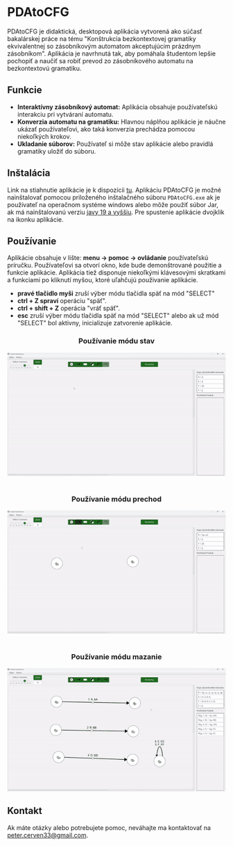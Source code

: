 # PDAtoCFG

PDAtoCFG je didaktická, desktopová aplikácia vytvorená ako súčasť bakalárskej práce na tému "Konštrukcia bezkontextovej gramatiky ekvivalentnej so zásobníkovým automatom akceptujúcim prázdnym zásobníkom". Aplikácia je navrhnutá tak, aby pomáhala študentom lepšie pochopiť a naučiť sa robiť prevod zo zásobníkového automatu na bezkontextovú gramatiku.

## Funkcie
- **Interaktívny zásobníkový automat:** Aplikácia obsahuje používateľskú interakciu pri vytváraní automatu.
- **Konverzia automatu na gramatiku:** Hlavnou náplňou aplikácie je náučne ukázať používateľovi, ako taká konverzia prechádza pomocou niekoľkých krokov.
- **Ukladanie súborov:** Používateľ si môže stav aplikácie alebo pravidlá gramatiky uložiť do súboru.

## Inštalácia
Link na stiahnutie aplikácie je k dispozícii [tu](https://github.com/PeterCerven/PDAtoCFG/releases/tag/v1.0).
Aplikáciu PDAtoCFG je možné nainštalovať pomocou priloženého inštalačného súboru `PDAtoCFG.exe` ak je používateľ na operačnom systéme windows alebo môže použiť súbor Jar, ak má nainštalovanú verziu [javy 19 a vyššiu](https://www.oracle.com/java/technologies/downloads/). Pre spustenie aplikácie dvojklik na ikonku aplikácie.

## Používanie
Aplikácie obsahuje v lište: __menu -> pomoc -> ovládanie__ používateľskú príručku. Používateľovi sa otvorí okno, kde bude demonštrované použitie a funkcie aplikácie. Aplikácia tiež disponuje niekoľkými klávesovými skratkami a funkciami po kliknutí myšou, ktoré uľahčujú použivanie aplikácie.
- __pravé tlačidlo myši__ zruší výber módu tlačidla späť na mód "SELECT"
- __ctrl + Z spraví__ operáciu "späť".
- __ctrl + shift + Z__ operácia "vráť späť".
- __esc__ zruší výber módu tlačidla späť na mód "SELECT" alebo ak už mód "SELECT" bol aktivny, inicializuje zatvorenie aplikácie.

<div align="center">
    <h3>Používanie módu stav</h3>
    <img src="src/main/resources/gifs/NodesEdit.gif" width="700" alt="Nodes">
    <br><br>
    <h3>Používanie módu prechod</h3>
    <img src="src/main/resources/gifs/ArrowsEdit.gif" width="700" alt="Arrows">
    <br><br>
    <h3>Používanie módu mazanie</h3>
    <img src="src/main/resources/gifs/EraserEdit.gif" width="700" alt="Eraser">
</div>

## Kontakt
Ak máte otázky alebo potrebujete pomoc, neváhajte ma kontaktovať na peter.cerven33@gmail.com.
